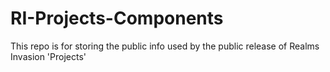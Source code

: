 # RI-Projects-Components
This repo is for storing the public info used by the public release of Realms Invasion 'Projects'
